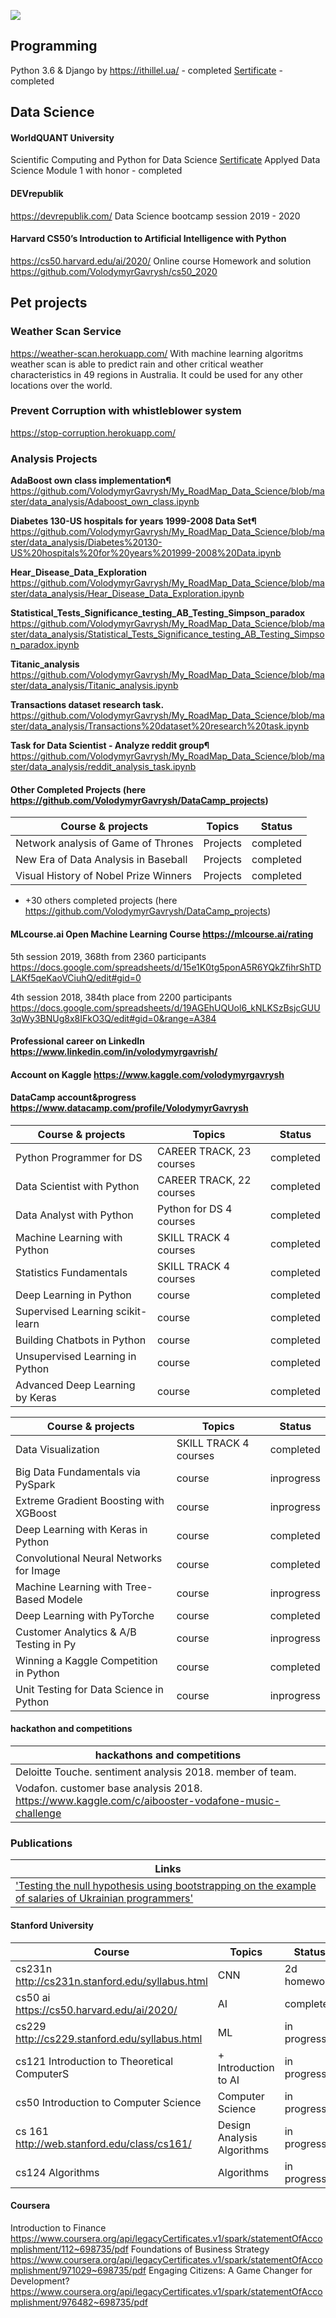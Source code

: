 ![](https://raw.githubusercontent.com/VolodymyrGavrysh/My_RoadMap_Data_Science/master/pictures/ai.jpg)

## Programming
Python 3.6 & Django by https://ithillel.ua/ - completed [Sertificate](https://raw.githubusercontent.com/VolodymyrGavrysh/My_RoadMap_Data_Science/master/pictures/ext.jpeg) - completed

## Data Science

#### WorldQUANT University 
Scientific Computing and Python for Data Science [Sertificate](https://raw.githubusercontent.com/VolodymyrGavrysh/My_RoadMap_Data_Science/master/pictures/0.jpeg) Applyed Data Science Module 1 with honor - completed

#### DEVrepublik
https://devrepublik.com/
Data Science bootcamp session 2019 - 2020 

#### Harvard CS50’s Introduction to Artificial Intelligence with Python
https://cs50.harvard.edu/ai/2020/
Online course
Homework and solution 
https://github.com/VolodymyrGavrysh/cs50_2020

## Pet projects
### Weather Scan Service
https://weather-scan.herokuapp.com/
With machine learning algoritms weather scan is able to predict rain and other critical weather characteristics in 49 regions in Australia. It could be used for any other locations over the world.

### Prevent Corruption with whistleblower system
https://stop-corruption.herokuapp.com/


### Analysis Projects
**AdaBoost own class implementation¶**
https://github.com/VolodymyrGavrysh/My_RoadMap_Data_Science/blob/master/data_analysis/Adaboost_own_class.ipynb

**Diabetes 130-US hospitals for years 1999-2008 Data Set¶**
https://github.com/VolodymyrGavrysh/My_RoadMap_Data_Science/blob/master/data_analysis/Diabetes%20130-US%20hospitals%20for%20years%201999-2008%20Data.ipynb

**Hear_Disease_Data_Exploration**
https://github.com/VolodymyrGavrysh/My_RoadMap_Data_Science/blob/master/data_analysis/Hear_Disease_Data_Exploration.ipynb

**Statistical_Tests_Significance_testing_AB_Testing_Simpson_paradox**
https://github.com/VolodymyrGavrysh/My_RoadMap_Data_Science/blob/master/data_analysis/Statistical_Tests_Significance_testing_AB_Testing_Simpson_paradox.ipynb

**Titanic_analysis**
https://github.com/VolodymyrGavrysh/My_RoadMap_Data_Science/blob/master/data_analysis/Titanic_analysis.ipynb

**Transactions dataset research task.**
https://github.com/VolodymyrGavrysh/My_RoadMap_Data_Science/blob/master/data_analysis/Transactions%20dataset%20research%20task.ipynb

**Task for Data Scientist - Analyze reddit group¶**
https://github.com/VolodymyrGavrysh/My_RoadMap_Data_Science/blob/master/data_analysis/reddit_analysis_task.ipynb

#### Other Completed Projects (here https://github.com/VolodymyrGavrysh/DataCamp_projects)

| **Course & projects**                 | Topics                    | Status   |
|---------------------------------------|---------------------------|----------|
|Network analysis of Game of Thrones    |Projects                   |completed |
|New Era of Data Analysis in Baseball   |Projects                   |completed |
| Visual History of Nobel Prize Winners |Projects                   |completed |

+ +30 others completed projects (here https://github.com/VolodymyrGavrysh/DataCamp_projects)

#### MLcourse.ai Open Machine Learning Course https://mlcourse.ai/rating

5th session 2019, 368th from 2360 participants
https://docs.google.com/spreadsheets/d/15e1K0tg5ponA5R6YQkZfihrShTDLAKf5qeKaoVCiuhQ/edit#gid=0

4th session 2018, 384th place from 2200 participants
https://docs.google.com/spreadsheets/d/19AGEhUQUol6_kNLKSzBsjcGUU3qWy3BNUg8x8IFkO3Q/edit#gid=0&range=A384

#### Professional career on LinkedIn https://www.linkedin.com/in/volodymyrgavrish/

#### Account on Kaggle https://www.kaggle.com/volodymyrgavrysh

#### DataCamp account&progress https://www.datacamp.com/profile/VolodymyrGavrysh

| **Course & projects**          | Topics                    | Status   |
|--------------------------------|---------------------------|----------|
|Python Programmer for DS        | CAREER TRACK, 23 courses  |completed |
|Data Scientist with Python      | CAREER TRACK, 22 courses  |completed |
|Data Analyst with Python        | Python for DS 4 courses   |completed |
|Machine Learning with Python    | SKILL TRACK 4 courses     |completed |
|Statistics Fundamentals         | SKILL TRACK 4 courses     |completed |
|Deep Learning in Python         | course                    |completed |
|Supervised Learning scikit-learn| course                    |completed |
|Building Chatbots in Python     | course                    |completed |
|Unsupervised Learning in Python | course                    |completed |
|Advanced Deep Learning by Keras | course                    |completed |


| **Course & projects**                 | Topics                    | Status   |
|---------------------------------------|---------------------------|----------|
|Data Visualization                     |  SKILL TRACK 4 courses    |completed |
|Big Data Fundamentals via PySpark      |  course                   |inprogress|
|Extreme Gradient Boosting with XGBoost |  course                   |inprogress|
|Deep Learning with Keras in Python     |  course                   |completed |
|Convolutional Neural Networks for Image|  course                   |completed |
|Machine Learning with Tree-Based Modele|  course                   |inprogress|
|Deep Learning with PyTorche            |  course                   |completed |
|Customer Analytics & A/B Testing in Py |  course                   |inprogress|
|Winning a Kaggle Competition in Python |  course                   |completed |
|Unit Testing for Data Science in Python|  course                   |inprogress|

#### hackathon and competitions
| **hackathons and competitions**                                                                        |
|--------------------------------------------------------------------------------------------------------|
| Deloitte Touche. sentiment analysis 2018. member of team.                                              |
| Vodafon. customer base analysis 2018. https://www.kaggle.com/c/aibooster-vodafone-music-challenge      |

### Publications
| **Links**                                                                                              |
|--------------------------------------------------------------------------------------------------------|
|['Testing the null hypothesis using bootstrapping on the example of salaries of Ukrainian programmers'](https://github.com/VolodymyrGavrysh/My_RoadMap_Data_Science/tree/master/habr)|

#### Stanford University
| **Course**                                       | Topics                    | Status        |
|--------------------------------------------------|---------------------------|---------------|
| cs231n  http://cs231n.stanford.edu/syllabus.html | CNN                       | 2d homework   |
| cs50 ai https://cs50.harvard.edu/ai/2020/        | AI                        | completed     |
| cs229   http://cs229.stanford.edu/syllabus.html  | ML                        | in progress       |
| cs121   Introduction to Theoretical ComputerS    | + Introduction to AI      | in progress       |
| cs50 Introduction to Computer Science            | Computer Science          | in progress       |
| cs 161 http://web.stanford.edu/class/cs161/      | Design Analysis Algorithms| in progress       |
| cs124  Algorithms                                | Algorithms                | in progress       |

#### Coursera
Introduction to Finance
https://www.coursera.org/api/legacyCertificates.v1/spark/statementOfAccomplishment/112~698735/pdf
Foundations of Business Strategy
https://www.coursera.org/api/legacyCertificates.v1/spark/statementOfAccomplishment/971029~698735/pdf
Engaging Citizens: A Game Changer for Development?
https://www.coursera.org/api/legacyCertificates.v1/spark/statementOfAccomplishment/976482~698735/pdf
